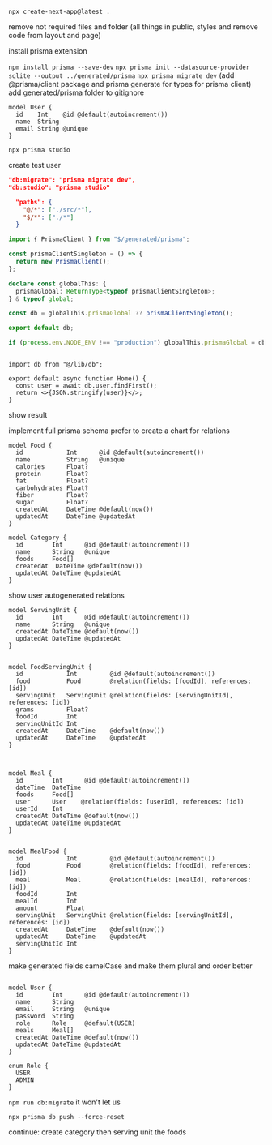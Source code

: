 `npx create-next-app@latest .`

remove not required files and folder (all things in public, styles and remove code from layout and page)

install prisma extension

`npm install prisma --save-dev`
`npx prisma init --datasource-provider sqlite --output ../generated/prisma`
`npx prisma migrate dev` (add @prisma/client package and prisma generate for types for prisma client)
add generated/prisma folder to gitignore

```
model User {
  id    Int    @id @default(autoincrement())
  name  String
  email String @unique
}
```

`npx prisma studio`

create test user

```package.json
"db:migrate": "prisma migrate dev",
"db:studio": "prisma studio"
```

```tsconfig.json
  "paths": {
    "@/*": ["./src/*"],
    "$/*": ["./*"]
  }
```

```src/lib/db.ts
import { PrismaClient } from "$/generated/prisma";

const prismaClientSingleton = () => {
  return new PrismaClient();
};

declare const globalThis: {
  prismaGlobal: ReturnType<typeof prismaClientSingleton>;
} & typeof global;

const db = globalThis.prismaGlobal ?? prismaClientSingleton();

export default db;

if (process.env.NODE_ENV !== "production") globalThis.prismaGlobal = db;

```

```page.tsx

import db from "@/lib/db";

export default async function Home() {
  const user = await db.user.findFirst();
  return <>{JSON.stringify(user)}</>;
}

```

show result

implement full prisma schema
prefer to create a chart for relations

```
model Food {
  id            Int      @id @default(autoincrement())
  name          String   @unique
  calories      Float?
  protein       Float?
  fat           Float?
  carbohydrates Float?
  fiber         Float?
  sugar         Float?
  createdAt     DateTime @default(now())
  updatedAt     DateTime @updatedAt
}

```

```
model Category {
  id        Int      @id @default(autoincrement())
  name      String   @unique
  foods     Food[]
  createdAt  DateTime @default(now())
  updatedAt DateTime @updatedAt
}
```

show user autogenerated relations

```
model ServingUnit {
  id        Int      @id @default(autoincrement())
  name      String   @unique
  createdAt DateTime @default(now())
  updatedAt DateTime @updatedAt
}
```

```

model FoodServingUnit {
  id            Int         @id @default(autoincrement())
  food          Food        @relation(fields: [foodId], references: [id])
  servingUnit   ServingUnit @relation(fields: [servingUnitId], references: [id])
  grams         Float?
  foodId        Int
  servingUnitId Int
  createdAt     DateTime    @default(now())
  updatedAt     DateTime    @updatedAt
}


```

```

model Meal {
  id        Int      @id @default(autoincrement())
  dateTime  DateTime
  foods     Food[]
  user      User    @relation(fields: [userId], references: [id])
  userId    Int
  createdAt DateTime @default(now())
  updatedAt DateTime @updatedAt
}

```

```

model MealFood {
  id            Int         @id @default(autoincrement())
  food          Food        @relation(fields: [foodId], references: [id])
  meal          Meal        @relation(fields: [mealId], references: [id])
  foodId        Int
  mealId        Int
  amount        Float
  servingUnit   ServingUnit @relation(fields: [servingUnitId], references: [id])
  createdAt     DateTime    @default(now())
  updatedAt     DateTime    @updatedAt
  servingUnitId Int
}

```

make generated fields camelCase and make them plural and order better

```

model User {
  id        Int      @id @default(autoincrement())
  name      String
  email     String   @unique
  password  String
  role      Role     @default(USER)
  meals     Meal[]
  createdAt DateTime @default(now())
  updatedAt DateTime @updatedAt
}

enum Role {
  USER
  ADMIN
}
```

`npm run db:migrate`
it won't let us

`npx prisma db push --force-reset`

continue: create category then serving unit the foods
